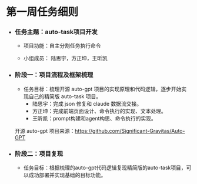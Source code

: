 # **第一周任务细则**

- ### 任务主题：auto-task项目开发
  
  - 项目功能：自主分割任务执行命令
    
  - 小组成员： 陆思宇，方正坤，王昕凯
    
- ### 阶段一：项目流程及框架梳理
  
  - 任务目标：梳理开源 auto-gpt 项目的实现原理和代码逻辑，逐步开始实现自己的精简版 auto-task 项目。
    - 陆思宇：完成 json 修复和 claude 数据流交接。
    - 方正坤：完成前端页面设计、命令执行的实现、文本处理。
    - 王昕凯：prompt构建和agent构思、命令执行的实现。
  
  开源 auto-gpt 项目来源：https://github.com/Significant-Gravitas/Auto-GPT
  
- ### 阶段二：项目复现
  
  - 任务目标：根据梳理的auto-gpt代码逻辑复现精简版的auto-task项目，可以成功部署并实现基础的目标功能。
